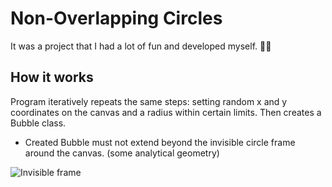 # Non-Overlapping Circles

It was a project that I had a lot of fun and developed myself. :face_in_clouds:

## How it works

Program iteratively repeats the same steps: setting random x and y coordinates on the canvas and a radius within certain limits. Then creates a Bubble class.

- Created Bubble must not extend beyond the invisible circle frame around the canvas. (some analytical geometry)

![Invisible frame](https://i.imgur.com/jnaH0HE.png)
